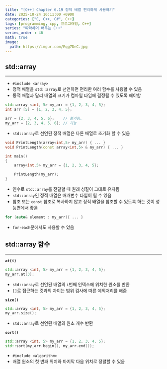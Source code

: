 ```yaml
---
title: "[C++] Chapter 6.19 정적 배열 편리하게 사용하기"
date: 2025-10-24 16:11:00 +0900
categories: ["C, C++, C#", C++]
tags: [programming, cpp, 프로그래밍, C++]
series: "따라하며 배우는 C++"
series_order : 46
math: true
image:
  path: https://imgur.com/Eqg7DeC.jpg
---
```


## std::array

---

- `#include <array>`
- 정적 배열을 `std::array`로 선언하면 편리한 여러 함수를 사용할 수 있음
- 동적 배열과 달리 배열의 크기가 컴파일 타임에 결정될 수 있도록 해야함

```cpp
std::array <int, 5> my_arr = {1, 2, 3, 4, 5};
int arr [5] = {1, 2, 3, 4, 5};

arr = {2, 3, 4, 5, 6};    // 불가능.
my_arr = {2, 3, 4, 5, 6}; // 가능
```

- `std::array`로 선언된 정적 배열은 다른 배열로 초기화 할 수 있음

```cpp
void PrintLength(array<int,5> my_arr) { ... }
void PrintLength(const array<int,5> & my_arr) { ... }

int main()
{
    array<int,5> my_arr = {1, 2, 3, 4, 5};

    PrintLength(my_arr);
}
```

- 인수로 `std::array`를 전달할 때 원래 성질이 그대로 유지됨
- `std::array`인 정적 배열은 매개변수 타입이 될 수 있음
- 참조 또는 `const` 참조로 복사하지 않고 정적 배열을 참조할 수 있도록 하는 것이 성능면에서 좋음

```cpp
for (auto& element : my_arr){ ... }
```

- `for-each`문에서도 사용할 수 있음

## std::array 함수

---

**`at(i)`**  

```cpp
std::array <int, 5> my_arr = {1, 2, 3, 4, 5};
my_arr.at(3);
```

- `std::array`로 선언된 배열의 `i`번째 인덱스에 위치한 원소를 반환
- `[]`로 접근하는 것과의 차이는 범위 검사에 따른 예외처리를 해줌

**`size()`**  

```cpp
std::array <int, 5> my_arr = {1, 2, 3, 4, 5};
my_arr.size();
```

- `std::array`로 선언된 배열의 원소 개수 반환

**`sort()`**  

```cpp
std::array <int, 5> my_arr = {1, 2, 3, 4, 5};
std::sort(my_arr.begin(), my_arr.end());
```

- `#include <algorithm>`
- 배열 원소의 첫 번째 위치와 마지막 다음 위치로 정렬할 수 있음
